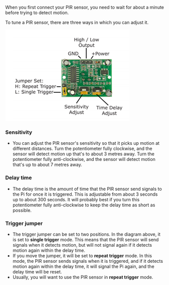 When you first connect your PIR sensor, you need to wait for about a minute before trying to detect motion.

To tune a PIR sensor, there are three ways in which you can adjust it.

![schematic](images/schematic.png)

### Sensitivity
- You can adjust the PIR sensor's sensitivity so that it picks up motion at different distances. Turn the potentiometer fully clockwise, and the sensor will detect motion up that's to about 3 metres away. Turn the potentiometer fully anti-clockwise, and the sensor will detect motion that's up to about 7 metres away.

### Delay time
- The delay time is the amount of time that the PIR sensor send signals to the Pi for once it is triggered. This is adjustable from about 3 seconds up to about 300 seconds. It will probably best if you turn this potentiometer fully anti-clockwise to keep the delay time as short as possible.

### Trigger jumper
- The trigger jumper can be set to two positions. In the diagram above, it is set to **single trigger** mode. This means that the PIR sensor will send signals when it detects motion, but will not signal again if it detects motion again within the delay time.
- If you move the jumper, it will be set to **repeat trigger** mode. In this mode, the PIR sensor sends signals when it is triggered, and if it detects motion again within the delay time, it will signal the Pi again, and the delay time will be reset.
- Usually, you will want to use the PIR sensor in **repeat trigger** mode.
